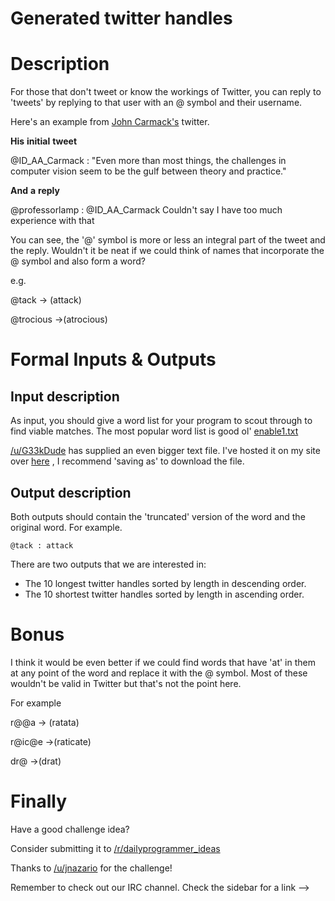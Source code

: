 # Generated twitter handles
<div class="md"><h1>Description</h1>
<p>For those that don't tweet or know the workings of Twitter, you can reply to 'tweets' by replying to that user with an @ symbol and their username. </p>
<p>Here's an example from <a href="https://twitter.com/ID_AA_Carmack">John Carmack's</a> twitter.</p>
<p><strong>His</strong> <strong>initial</strong> <strong>tweet</strong></p>
<p>@ID_AA_Carmack : "Even more than most things, the challenges in computer vision seem to be the gulf between theory and practice."</p>
<p><strong>And</strong> <strong>a</strong> <strong>reply</strong></p>
<p>@professorlamp : @ID_AA_Carmack Couldn't say I have too much experience with that</p>
<p>You can see, the '@' symbol is more or less an integral part of the tweet and the reply. Wouldn't it be neat if we could think of names that incorporate the @ symbol and also form a word?</p>
<p>e.g.</p>
<p>@tack -&gt; (attack)</p>
<p>@trocious -&gt;(atrocious)</p>
<h1>Formal Inputs &amp; Outputs</h1>
<h2>Input description</h2>
<p>As input, you should give a word list for your program to scout through to find viable matches. The most popular word list is good ol' <a href="https://code.google.com/p/dotnetperls-controls/downloads/detail?name=enable1.txt">enable1.txt</a></p>
<p><a href="/u/G33kDude">/u/G33kDude</a>  has supplied an even bigger text file. I've hosted it on my site over <a href="http://www.joereynoldsaudio.com/WordList.txt">here</a> , I recommend 'saving as' to download the file.</p>
<h2>Output description</h2>
<p>Both outputs should contain the 'truncated' version of the word and the original word. For example.</p>
<pre><code>@tack : attack
</code></pre>
<p>There are two outputs that we are interested in:</p>
<ul>
<li>The 10 longest twitter handles sorted by length in descending order. </li>
<li>The 10 shortest twitter handles sorted by length in ascending order.</li>
</ul>
<h1>Bonus</h1>
<p>I think it would be even better if we could find words that have 'at' in them at any point of the word and replace it with the @ symbol. Most of these wouldn't be valid in Twitter but that's not the point here.</p>
<p>For example</p>
<p>r@@a -&gt; (ratata)</p>
<p>r@ic@e -&gt;(raticate)</p>
<p>dr@ -&gt;(drat)</p>
<h1>Finally</h1>
<p>Have a good challenge idea?</p>
<p>Consider submitting it to <a href="/r/dailyprogrammer_ideas">/r/dailyprogrammer_ideas</a></p>
<p>Thanks to <a href="/u/jnazario">/u/jnazario</a> for the challenge!</p>
<p>Remember to check out our IRC channel. Check the sidebar for a link --&gt;</p>
</div>
